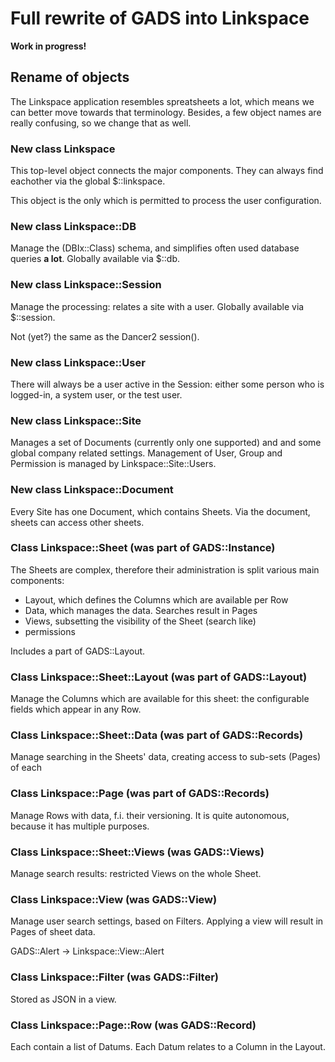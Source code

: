 
# Full rewrite of GADS into Linkspace

**Work in progress!**

## Rename of objects

The Linkspace application resembles spreatsheets a lot, which means
we can better move towards that terminology.  Besides, a few object
names are really confusing, so we change that as well.

### New class Linkspace

This top-level object connects the major components.  They can
always find eachother via the global $::linkspace.

This object is the only which is permitted to process the user
configuration.

### New class Linkspace::DB

Manage the (DBIx::Class) schema, and simplifies often used database
queries **a lot**.  Globally available via $::db.

### New class Linkspace::Session

Manage the processing: relates a site with a user.  Globally available
via $::session.

Not (yet?) the same as the Dancer2 session().

### New class Linkspace::User

There will always be a user active in the Session: either some person
who is logged-in, a system user, or the test user.

### New class Linkspace::Site

Manages a set of Documents (currently only one supported) and
and some global company related settings.  Management of User, Group
and Permission is managed by Linkspace::Site::Users.

### New class Linkspace::Document

Every Site has one Document, which contains Sheets.  Via the document,
sheets can access other sheets.

### Class Linkspace::Sheet (was part of GADS::Instance)

The Sheets are complex, therefore their administration is split various
main components:
 - Layout, which defines the Columns which are available per Row
 - Data, which manages the data.  Searches result in Pages
 - Views, subsetting the visibility of the Sheet (search like)
 - permissions

Includes a part of GADS::Layout.

### Class Linkspace::Sheet::Layout (was part of GADS::Layout)

Manage the Columns which are available for this sheet: the configurable
fields which appear in any Row.

### Class Linkspace::Sheet::Data (was part of GADS::Records)

Manage searching in the Sheets' data, creating access to sub-sets (Pages)
of each

### Class Linkspace::Page (was part of GADS::Records)

Manage Rows with data, f.i. their versioning.  It is quite autonomous,
because it has multiple purposes.

### Class Linkspace::Sheet::Views (was GADS::Views)

Manage search results: restricted Views on the whole Sheet.

### Class Linkspace::View (was GADS::View)

Manage user search settings, based on Filters.  Applying a view will
result in Pages of sheet data.

  GADS::Alert -> Linkspace::View::Alert

### Class Linkspace::Filter (was GADS::Filter)
Stored as JSON in a view.

### Class Linkspace::Page::Row (was GADS::Record)

Each contain a list of Datums.  Each Datum relates to a Column in the
Layout.



